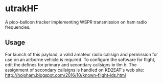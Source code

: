# utrakHF

A pico-balloon tracker implementing WSPR transmission on ham radio frequencies.

## Usage

For launch of this payload, a valid amateur radio callsign and permission for use on an airborne vehicle is required. To configure the software for flight, edit the defines for primary and secondary callsigns in tlm.h. The assignment of secondary callsigns is handled on KD2EAT's web site: http://hojoham.blogspot.com/2016/10/known-flight-ids.html

